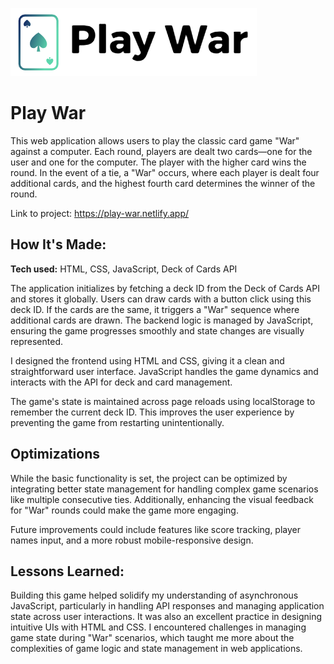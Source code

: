 ![alt text](https://github.com/annieclinton/card-game-war/blob/main/playWar.png)

# Play War

This web application allows users to play the classic card game "War" against a computer. Each round, players are dealt two cards—one for the user and one for the computer. The player with the higher card wins the round. In the event of a tie, a "War" occurs, where each player is dealt four additional cards, and the highest fourth card determines the winner of the round.

Link to project: https://play-war.netlify.app/

## How It's Made:

**Tech used:** HTML, CSS, JavaScript, Deck of Cards API 

The application initializes by fetching a deck ID from the Deck of Cards API and stores it globally. Users can draw cards with a button click using this deck ID. If the cards are the same, it triggers a "War" sequence where additional cards are drawn. The backend logic is managed by JavaScript, ensuring the game progresses smoothly and state changes are visually represented.

I designed the frontend using HTML and CSS, giving it a clean and straightforward user interface. JavaScript handles the game dynamics and interacts with the API for deck and card management.

The game's state is maintained across page reloads using localStorage to remember the current deck ID. This improves the user experience by preventing the game from restarting unintentionally.

## Optimizations

While the basic functionality is set, the project can be optimized by integrating better state management for handling complex game scenarios like multiple consecutive ties. Additionally, enhancing the visual feedback for "War" rounds could make the game more engaging.

Future improvements could include features like score tracking, player names input, and a more robust mobile-responsive design. 

## Lessons Learned:

Building this game helped solidify my understanding of asynchronous JavaScript, particularly in handling API responses and managing application state across user interactions. It was also an excellent practice in designing intuitive UIs with HTML and CSS. I encountered challenges in managing game state during "War" scenarios, which taught me more about the complexities of game logic and state management in web applications.